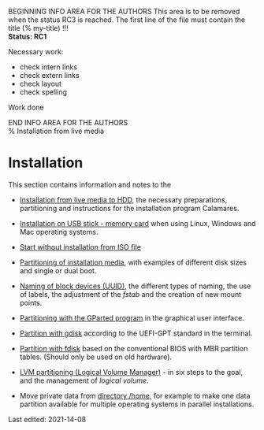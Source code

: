 BEGINNING   INFO AREA FOR THE AUTHORS
This area is to be removed when the status RC3 is reached. The first line of the file must contain the title (% my-title) !!!  
**Status: RC1**

Necessary work:

+ check intern links  
+ check extern links  
+ check layout  
+ check spelling  

Work done


END   INFO AREA FOR THE AUTHORS  
% Installation from live media

# Installation

This section contains information and notes to the

+ [Installation from live media to HDD](0301-hd-install_en.md#installation-on-hdd), the necessary preparations, partitioning and instructions for the installation program Calamares.

+ [Installation on USB stick - memory card](0303-hd-ins-opts-oos_en.md#installation-on-usb-stick---memory-card) when using Linux, Windows and Mac operating systems.

+ [Start without installation from ISO file](0302-hd-ins-fromiso_en.md#fromiso)

+ [Partitioning of installation media](0310-part-size-examp_en.md#partitioning-of-installation-media), with examples of different disk sizes and single or dual boot.

+ [Naming of block devices (UUID)](0311-part-uuid_en.md#uuid---naming-of-block-devices), the different types of naming, the use of labels, the adjustment of the *fstab* and the creation of new mount points.

+ [Partitioning with the GParted program](0312-part-gparted_en.md#partitioning-with-gparted) in the graphical user interface.

+ [Partition with gdisk](0313-part-gdisk_en.md#partition-with-gdisk) according to the UEFI-GPT standard in the terminal.

+ [Partition with fdisk](0314-part-cfdisk_en.md#partition-with-fdisk) based on the conventional BIOS with MBR partition tables. (Should only be used on old hardware).

+ [LVM partitioning (Logical Volume Manager)](0315-part-lvm_en.md#lvm-partitioning---logical-volume-manager) - in six steps to the goal, and the management of *logical volume*.

+ Move private data from [directory /home](0316-home-move_en.md#move-directory-home), for example to make one data partition available for multiple operating systems in parallel installations.


<div id="rev">Last edited: 2021-14-08</div>
